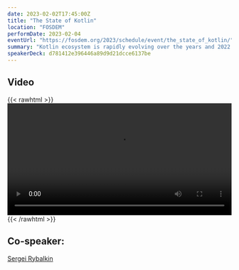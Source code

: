 ```yaml
---
date: 2023-02-02T17:45:00Z
title: "The State of Kotlin"
location: "FOSDEM"
performDate: 2023-02-04
eventUrl: "https://fosdem.org/2023/schedule/event/the_state_of_kotlin/"
summary: "Kotlin ecosystem is rapidly evolving over the years and 2022 was not an exception. Let's gather to recap everything that happened with Kotlin in the past year and to have a closer look at the language roadmap: from the new K2 compiler, to stable Kotlin Multiplatform and beyond."
speakerDeck: d781412e396446a89d9d21dcce6137be
---
```


## Video 

{{< rawhtml >}}
<br>
<video controls width="100%">
	<source src="https://mirror.librelabucm.org/fosdem/2023/UB5.230/the_state_of_kotlin.webm" type="video/webm"> 
</video>
{{< /rawhtml >}}


## Co-speaker:

[Sergei Rybalkin](https://twitter.com/lightdelay)